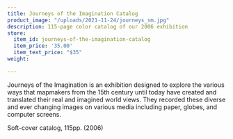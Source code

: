 ```yaml
---
title: Journeys of the Imagination Catalog
product_image: "/uploads/2021-11-24/journeys_sm.jpg"
description: 115-page color catalog of our 2006 exhibition
store:
  item_id: journeys-of-the-imagination-catalog
  item_price: '35.00'
  item_text_price: "$35"
weight: 

---
```

Journeys of the Imagination is an exhibition designed to explore the various ways that mapmakers from the 15th century until today have created and translated their real and imagined world views. They recorded these diverse and ever changing images on various media including paper, globes, and computer screens.

Soft-cover catalog, 115pp. (2006)
